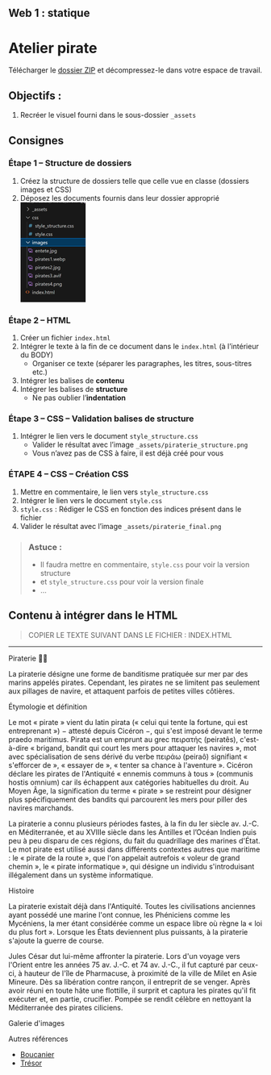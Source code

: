 ## Web 1 : statique
# Atelier pirate

Télécharger le [dossier ZIP](https://github.com/web1cstj/atelier-pirate/archive/refs/heads/depart.zip) et décompressez-le dans votre espace de travail.

## Objectifs :
1. Recréer le visuel fourni dans le sous-dossier `_assets`

## Consignes

### Étape 1 – Structure de dossiers
1. Créez la structure de dossiers telle que celle vue en classe (dossiers images et CSS)
2. Déposez les documents fournis dans leur dossier approprié
![Structure de dossiers](./_assets/structure_fichiers.png)
	 
### Étape 2 – HTML
1. Créer un fichier `index.html`
2. Intégrer le texte à la fin de ce document dans le `index.html` (à l’intérieur du BODY)
   - Organiser ce texte (séparer les paragraphes, les titres, sous-titres etc.)
3. Intégrer les balises de **contenu**
4. Intégrer les balises de **structure**
   - Ne pas oublier l’**indentation**

### Étape 3 – CSS – Validation balises de structure
1. Intégrer le lien vers le document `style_structure.css`
   - Valider le résultat avec l’image `_assets/piraterie_structure.png`
   - Vous n’avez pas de CSS à faire, il est déjà créé pour vous

### ÉTAPE 4 – CSS – Création CSS
1. Mettre en commentaire, le lien vers `style_structure.css`
2. Intégrer le lien vers le document `style.css`
3. `style.css` : Rédiger le CSS en fonction des indices présent dans le fichier
4. Valider le résultat avec l’image `_assets/piraterie_final.png`

> ### Astuce : 
>   - Il faudra mettre en commentaire,
>   `style.css` pour voir la version structure
>   - et `style_structure.css` pour voir la version finale
>   - …

## Contenu à intégrer dans le HTML
> COPIER LE TEXTE SUIVANT DANS LE FICHIER :  INDEX.HTML

---
Piraterie 🏴‍☠️

La piraterie désigne une forme de banditisme pratiquée sur mer par des marins appelés pirates. Cependant, les pirates ne se limitent pas seulement aux pillages de navire, et attaquent parfois de petites villes côtières.

Étymologie et définition

Le mot « pirate » vient du latin pirata (« celui qui tente la fortune, qui est entreprenant ») − attesté depuis Cicéron −, qui s'est imposé devant le terme praedo maritimus. Pirata est un emprunt au grec πειρατής (peiratês), c'est-à-dire « brigand, bandit qui court les mers pour attaquer les navires », mot avec spécialisation de sens dérivé du verbe πειράω (peiraô) signifiant « s'efforcer de », « essayer de », « tenter sa chance à l'aventure ». Cicéron déclare les pirates de l'Antiquité « ennemis communs à tous » (communis hostis omnium) car ils échappent aux catégories habituelles du droit. Au Moyen Âge, la signification du terme « pirate » se restreint pour désigner plus spécifiquement des bandits qui parcourent les mers pour piller des navires marchands.

La piraterie a connu plusieurs périodes fastes, à la fin du Ier siècle av. J.-C. en Méditerranée, et au XVIIIe siècle dans les Antilles et l’Océan Indien puis peu à peu disparu de ces régions, du fait du quadrillage des marines d'État. Le mot pirate est utilisé aussi dans différents contextes autres que maritime : le « pirate de la route », que l'on appelait autrefois « voleur de grand chemin », le « pirate informatique », qui désigne un individu s'introduisant illégalement dans un système informatique.

Histoire

La piraterie existait déjà dans l'Antiquité. Toutes les civilisations anciennes ayant possédé une marine l'ont connue, les Phéniciens comme les Mycéniens, la mer étant considérée comme un espace libre où règne la « loi du plus fort ». Lorsque les États deviennent plus puissants, à la piraterie s'ajoute la guerre de course.

Jules César dut lui-même affronter la piraterie. Lors d'un voyage vers l'Orient entre les années 75 av. J.-C. et 74 av. J.-C., il fut capturé par ceux-ci, à hauteur de l'île de Pharmacuse, à proximité de la ville de Milet en Asie Mineure. Dès sa libération contre rançon, il entreprit de se venger. Après avoir réuni en toute hâte une flottille, il surprit et captura les pirates qu'il fit exécuter et, en partie, crucifier. Pompée se rendit célèbre en nettoyant la Méditerranée des pirates ciliciens.

Galerie d'images

Autres références
-	[Boucanier](https://fr.wikipedia.org/wiki/Boucanier)
-	[Trésor](https://fr.wikipedia.org/wiki/Tr%C3%A9sor)


